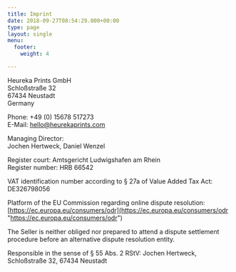 ```yaml
---
title: Imprint
date: 2018-09-27T08:54:29.000+00:00
type: page
layout: single
menu:
  footer:
    weight: 4

---
```

Heureka Prints GmbH  
Schloßstraße 32  
67434 Neustadt  
Germany

Phone: +49 (0) 15678 517273  
E-Mail: [hello@heurekaprints.com](mailto:hello@heurekaprints.com)

Managing Director:  
Jochen Hertweck, Daniel Wenzel

Register court: Amtsgericht Ludwigshafen am Rhein  
Register number: HRB 66542

VAT identification number according to § 27a of Value Added Tax Act:  
DE326798056

Platform of the EU Commission regarding online dispute resolution: [https://ec.europa.eu/consumers/odr](https://ec.europa.eu/consumers/odr "https://ec.europa.eu/consumers/odr")

The Seller is neither obliged nor prepared to attend a dispute settlement procedure before an alternative dispute resolution entity.

Responsible in the sense of § 55 Abs. 2 RStV: Jochen Hertweck, Schloßstraße 32, 67434 Neustadt